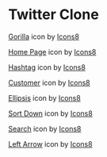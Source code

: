 # Twitter Clone

<a target="_blank" href="https://icons8.com/icon/ybXEYSUAvgmy/gorilla">Gorilla</a> icon by <a target="_blank" href="https://icons8.com">Icons8</a>

<a target="_blank" href="https://icons8.com/icon/6g6b5Mh-1uJ7/home-page">Home Page</a> icon by <a target="_blank" href="https://icons8.com">Icons8</a>

<a target="_blank" href="https://icons8.com/icon/9457/hashtag">Hashtag</a> icon by <a target="_blank" href="https://icons8.com">Icons8</a>

<a target="_blank" href="https://icons8.com/icon/12438/customer">Customer</a> icon by <a target="_blank" href="https://icons8.com">Icons8</a>

<a target="_blank" href="https://icons8.com/icon/36944/ellipsis">Ellipsis</a> icon by <a target="_blank" href="https://icons8.com">Icons8</a>

<a target="_blank" href="https://icons8.com/icon/19161/sort-down">Sort Down</a> icon by <a target="_blank" href="https://icons8.com">Icons8</a>

<a target="_blank" href="https://icons8.com/icon/59878/search">Search</a> icon by <a target="_blank" href="https://icons8.com">Icons8</a>

<a target="_blank" href="https://icons8.com/icon/15815/left-arrow">Left Arrow</a> icon by <a target="_blank" href="https://icons8.com">Icons8</a>